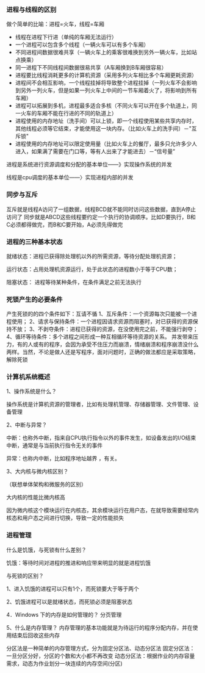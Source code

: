 ### 进程与线程的区别

做个简单的比喻：进程=火车，线程=车厢

+ 线程在进程下行进（单纯的车厢无法运行）
+ 一个进程可以包含多个线程（一辆火车可以有多个车厢）
+ 不同进程间数据很难共享（一辆火车上的乘客很难换到另外一辆火车，比如站点换乘）
+ 同一进程下不同线程间数据很易共享（A车厢换到B车厢很容易）
+ 进程要比线程消耗更多的计算机资源（采用多列火车相比多个车厢更耗资源）
+ 进程间不会相互影响，一个线程挂掉将导致整个进程挂掉（一列火车不会影响到另外一列火车，但是如果一列火车上中间的一节车厢着火了，将影响到所有车厢）
+ 进程可以拓展到多机，进程最多适合多核（不同火车可以开在多个轨道上，同一火车的车厢不能在行进的不同的轨道上）
+ 进程使用的内存地址（洗手间）可以上锁，即一个线程使用某些共享内存时，其他线程必须等它结束，才能使用这一块内存。（比如火车上的洗手间）－"互斥锁"
+ 进程使用的内存地址可以限定使用量（比如火车上的餐厅，最多只允许多少人进入，如果满了需要在门口等，等有人出来了才能进去）－“信号量”


进程是系统进行资源调度和分配的基本单位——》实现操作系统的并发

线程是cpu调度的基本单位——〉实现进程内部的并发


### 同步与互斥
互斥就是线程A访问了一组数据，线程BCD就不能同时访问这些数据，直到A停止访问了
同步就是ABCD这些线程要约定一个执行的协调顺序。比如D要执行，B和C必须都得做完，而B和C要开始，A必须先得做完

### 进程的三种基本状态
就绪状态：进程已获得除处理机以外的所需资源，等待分配处理机资源；

运行状态：占用处理机资源运行，处于此状态的进程数小于等于CPU数；

阻塞状态： 进程等待某种条件，在条件满足之前无法执行


### 死锁产生的必要条件

产生死锁的的四个条件如下：互请不循
1、互斥条件：一个资源每次只能被一个进程使用；
2、请求与保持条件：一个进程因请求资源而阻塞时，对已获得的资源保持不放；
3、不剥夺条件：进程已获得的资源，在没使用完之前，不能强行剥夺；
4、循环等待条件：多个进程之间形成一种互相循环等待资源的关系。
并发带来压力，有的人或有的程序，会因为承受不住压力而崩溃，情绪崩溃和程序崩溃没什么两样。当然，不论是做人还是写程序，面对问题时，正确的做法都应是采取策略，解除死锁


### 计算机系统概述
1、操作系统是什么？

操作系统是计算机资源的管理者，比如有处理机管理、存储器管理、文件管理、设备管理

2、中断与异常？

中断：也称外中断，指来自CPU执行指令以外的事件发生，如设备发出的I/O结束中断，通常是与当前执行指令无关的事件

异常：也称内中断，比如程序地址越界 ，有关。


3、大内核与微内核区别？

（联想单体架构和微服务的区别）

大内核的性能比微内核高

因为微内核这个模块运行在内核态，其余模块运行在用户态，在就导致需要经常内核态和用户态之间进行切换，导致一定的性能损失


### 进程管理
什么是饥饿，与死锁有什么差别？

饥饿：等待时间对进程的推进和响应带来明显的就是进程饥饿

与死锁的区别？

1、进入饥饿的进程可以只有1个，而死锁要大于等于两个

2、饥饿进程可以是就绪状态，而死锁必须是阻塞状态



4．Windows 下的内存是如何管理的？
分页管理



5、什么是内存管理？
内存管理的基本功能就是为待运行的程序分配内存，并在使用结束后回收这些内存

分区法是一种简单的内存管理方式，分为固定分区法、动态分区法
固定分区法：一旦分区分好，分区的个数和大小都不再改变
动态分区法：根据作业的内存容量需求，动态为作业划分一块连续的内存空间(分区)